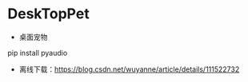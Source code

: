 # DeskTopPet

- 桌面宠物

pip install pyaudio

- 离线下载：https://blog.csdn.net/wuyanne/article/details/111522732